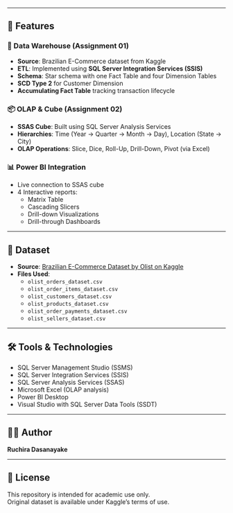 
---

## 🚀 Features

### 🔧 Data Warehouse (Assignment 01)
- **Source**: Brazilian E-Commerce dataset from Kaggle
- **ETL**: Implemented using **SQL Server Integration Services (SSIS)**
- **Schema**: Star schema with one Fact Table and four Dimension Tables
- **SCD Type 2** for Customer Dimension
- **Accumulating Fact Table** tracking transaction lifecycle

### 📦 OLAP & Cube (Assignment 02)
- **SSAS Cube**: Built using SQL Server Analysis Services
- **Hierarchies**: Time (Year → Quarter → Month → Day), Location (State → City)
- **OLAP Operations**: Slice, Dice, Roll-Up, Drill-Down, Pivot (via Excel)

### 📊 Power BI Integration
- Live connection to SSAS cube
- 4 Interactive reports:
  - Matrix Table
  - Cascading Slicers
  - Drill-down Visualizations
  - Drill-through Dashboards

---

## 📎 Dataset

- **Source**: [Brazilian E-Commerce Dataset by Olist on Kaggle](https://www.kaggle.com/datasets/olistbr/brazilian-ecommerce)
- **Files Used**:
  - `olist_orders_dataset.csv`
  - `olist_order_items_dataset.csv`
  - `olist_customers_dataset.csv`
  - `olist_products_dataset.csv`
  - `olist_order_payments_dataset.csv`
  - `olist_sellers_dataset.csv`

---

## 🛠 Tools & Technologies

- SQL Server Management Studio (SSMS)
- SQL Server Integration Services (SSIS)
- SQL Server Analysis Services (SSAS)
- Microsoft Excel (OLAP analysis)
- Power BI Desktop
- Visual Studio with SQL Server Data Tools (SSDT)

---

## 👨‍💻 Author

**Ruchira Dasanayake**  

---

## 📜 License

This repository is intended for academic use only.  
Original dataset is available under Kaggle’s terms of use.
